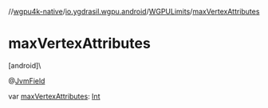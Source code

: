 //[wgpu4k-native](../../../index.md)/[io.ygdrasil.wgpu.android](../index.md)/[WGPULimits](index.md)/[maxVertexAttributes](max-vertex-attributes.md)

# maxVertexAttributes

[android]\

@[JvmField](https://kotlinlang.org/api/core/kotlin-stdlib/kotlin.jvm/-jvm-field/index.html)

var [maxVertexAttributes](max-vertex-attributes.md): [Int](https://kotlinlang.org/api/core/kotlin-stdlib/kotlin/-int/index.html)